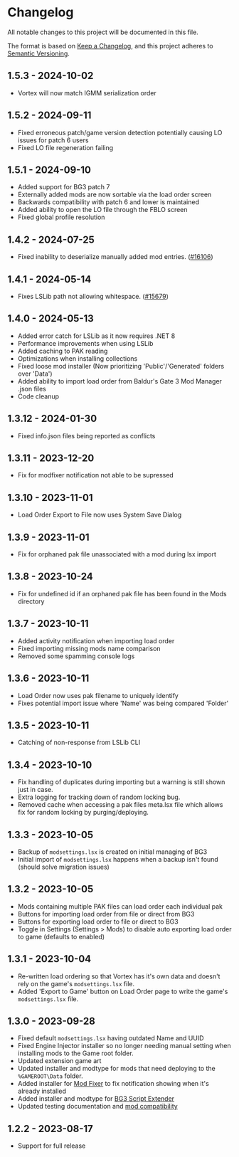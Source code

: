 # Changelog

All notable changes to this project will be documented in this file.

The format is based on [Keep a Changelog](https://keepachangelog.com/en/1.0.0/),
and this project adheres to [Semantic Versioning](https://semver.org/spec/v2.0.0.html).

## 1.5.3 - 2024-10-02

- Vortex will now match IGMM serialization order

## 1.5.2 - 2024-09-11

- Fixed erroneous patch/game version detection potentially causing LO issues for patch 6 users
- Fixed LO file regeneration failing

## 1.5.1 - 2024-09-10

- Added support for BG3 patch 7
- Externally added mods are now sortable via the load order screen
- Backwards compatibility with patch 6 and lower is maintained
- Added ability to open the LO file through the FBLO screen
- Fixed global profile resolution

## 1.4.2 - 2024-07-25

- Fixed inability to deserialize manually added mod entries. ([#16106](https://github.com/Nexus-Mods/Vortex/issues/16106))

## 1.4.1 - 2024-05-14

- Fixes LSLib path not allowing whitespace. ([#15679](https://github.com/Nexus-Mods/Vortex/issues/15679))

## 1.4.0 - 2024-05-13

- Added error catch for LSLib as it now requires .NET 8
- Performance improvements when using LSLib
- Added caching to PAK reading
- Optimizations when installing collections 
- Fixed loose mod installer (Now prioritizing 'Public'/'Generated' folders over 'Data')
- Added ability to import load order from Baldur's Gate 3 Mod Manager .json files
- Code cleanup

## 1.3.12 - 2024-01-30

- Fixed info.json files being reported as conflicts

## 1.3.11 - 2023-12-20

- Fix for modfixer notification not able to be supressed

## 1.3.10 - 2023-11-01

- Load Order Export to File now uses System Save Dialog 

## 1.3.9 - 2023-11-01

- Fix for orphaned pak file unassociated with a mod during lsx import

## 1.3.8 - 2023-10-24

- Fix for undefined id if an orphaned pak file has been found in the Mods directory

## 1.3.7 - 2023-10-11

- Added activity notification when importing load order
- Fixed importing missing mods name comparison
- Removed some spamming console logs   

## 1.3.6 - 2023-10-11

- Load Order now uses pak filename to uniquely identify
- Fixes potential import issue where 'Name' was being compared 'Folder'

## 1.3.5 - 2023-10-11

- Catching of non-response from LSLib CLI

## 1.3.4 - 2023-10-10

- Fix handling of duplicates during importing but a warning is still shown just in case.
- Extra logging for tracking down of random locking bug.
- Removed cache when accessing a pak files meta.lsx file which allows fix for random locking by purging/deploying.

## 1.3.3 - 2023-10-05

- Backup of `modsettings.lsx` is created on initial managing of BG3
- Initial import of `modsettings.lsx` happens when a backup isn't found (should solve migration issues) 

## 1.3.2 - 2023-10-05

- Mods containing multiple PAK files can load order each individual pak
- Buttons for importing load order from file or direct from BG3
- Buttons for exporting load order to file or direct to BG3
- Toggle in Settings (Settings > Mods) to disable auto exporting load order to game (defaults to enabled)

## 1.3.1 - 2023-10-04

- Re-written load ordering so that Vortex has it's own data and doesn't rely on the game's `modsettings.lsx` file.
- Added 'Export to Game' button on Load Order page to write the game's `modsettings.lsx` file.

## 1.3.0 - 2023-09-28

- Fixed default `modsettings.lsx` having outdated Name and UUID
- Fixed Engine Injector installer so no longer needing manual setting when installing mods to the Game root folder.
- Updated extension game art
- Updated installer and modtype for mods that need deploying to the `%GAMEROOT\Data` folder.
- Added installer for [Mod Fixer](https://www.nexusmods.com/baldursgate3/mods/141) to fix notification showing when it's already installed
- Added installer and modtype for [BG3 Script Extender](https://github.com/Norbyte/bg3se)
- Updated testing documentation and [mod compatibility](https://forums.nexusmods.com/index.php?/topic/13287213-baldurs-gate-3-mod-compatibility-megathread/)

## 1.2.2 - 2023-08-17

- Support for full release 
